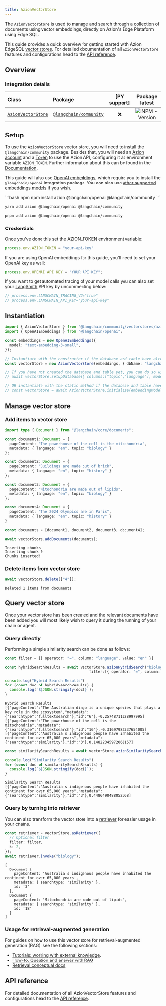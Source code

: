 ```yaml
---
title: AzionVectorStore
---
```


The `AzionVectorStore` is used to manage and search through a collection of documents using vector embeddings, directly on Azion's Edge Plataform using Edge SQL.

This guide provides a quick overview for getting started with Azion EdgeSQL [vector stores](/oss/concepts/#vectorstores). For detailed documentation of all `AzionVectorStore` features and configurations head to the [API reference](https://api.js.langchain.com/classes/_langchain_community.vectorstores_azion_edgesql.AzionVectorStore.html).

## Overview

### Integration details

| Class | Package | [PY support] |  Package latest |
| :--- | :--- | :---: | :---: |
| [`AzionVectorStore`](https://api.js.langchain.com/classes/langchain_community_vectorstores_azion_edgesql.AzionVectorStore.html) | [`@langchain/community`](https://npmjs.com/@langchain/community) | ❌ |  ![NPM - Version](https://img.shields.io/npm/v/@langchain/community?style=flat-square&label=%20&) |

## Setup

To use the `AzionVectorStore` vector store, you will need to install the `@langchain/community` package. Besides that, you will need an [Azion account](https://www.azion.com/en/documentation/products/accounts/creating-account/) and a [Token](https://www.azion.com/en/documentation/products/guides/personal-tokens/) to use the Azion API, configuring it as environment variable `AZION_TOKEN`. Further information about this can be found in the [Documentation](https://www.azion.com/en/documentation/).

This guide will also use [OpenAI embeddings](/oss/integrations/text_embedding/openai), which require you to install the `@langchain/openai` integration package. You can also use [other supported embeddings models](/oss/integrations/text_embedding) if you wish.

<CodeGroup>
```bash npm
npm install azion @langchain/openai @langchain/community
```

```bash yarn
yarn add azion @langchain/openai @langchain/community
```

```bash pnpm
pnpm add azion @langchain/openai @langchain/community
```
</CodeGroup>

### Credentials

Once you've done this set the AZION_TOKEN environment variable:

```typescript
process.env.AZION_TOKEN = "your-api-key"
```

If you are using OpenAI embeddings for this guide, you'll need to set your OpenAI key as well:

```typescript
process.env.OPENAI_API_KEY = "YOUR_API_KEY";
```

If you want to get automated tracing of your model calls you can also set your [LangSmith](https://docs.smith.langchain.com/) API key by uncommenting below:

```typescript
// process.env.LANGCHAIN_TRACING_V2="true"
// process.env.LANGCHAIN_API_KEY="your-api-key"
```

## Instantiation

```typescript
import { AzionVectorStore } from "@langchain/community/vectorstores/azion_edgesql";
import { OpenAIEmbeddings } from "@langchain/openai";

const embeddings = new OpenAIEmbeddings({
  model: "text-embedding-3-small",
});

// Instantiate with the constructor if the database and table have already been created
const vectorStore = new AzionVectorStore(embeddings, { dbName: "langchain", tableName: "documents" });

// If you have not created the database and table yet, you can do so with the setupDatabase method
// await vectorStore.setupDatabase({ columns:["topic","language"], mode: "hybrid" })

// OR instantiate with the static method if the database and table have not been created yet
// const vectorStore = await AzionVectorStore.initialize(embeddingModel, { dbName: "langchain", tableName: "documents" }, { columns:[], mode: "hybrid" })
```

## Manage vector store

### Add items to vector store

```typescript
import type { Document } from "@langchain/core/documents";

const document1: Document = {
  pageContent: "The powerhouse of the cell is the mitochondria",
  metadata: { language: "en", topic: "biology" }
};

const document2: Document = {
  pageContent: "Buildings are made out of brick",
  metadata: { language: "en", topic: "history" }
};

const document3: Document = {
  pageContent: "Mitochondria are made out of lipids",
  metadata: { language: "en", topic: "biology" }
};

const document4: Document = {
  pageContent: "The 2024 Olympics are in Paris",
  metadata: { language: "en", topic: "history" }
}

const documents = [document1, document2, document3, document4];

await vectorStore.addDocuments(documents);
```

```output
Inserting chunks
Inserting chunk 0
Chunks inserted!
```

### Delete items from vector store

```typescript
await vectorStore.delete(["4"]);
```

```output
Deleted 1 items from documents
```

## Query vector store

Once your vector store has been created and the relevant documents have been added you will most likely wish to query it during the running of your chain or agent.

### Query directly

Performing a simple similarity search can be done as follows:

```typescript
const filter = [{ operator: "=", column: "language", value: "en" }]

const hybridSearchResults = await vectorStore.azionHybridSearch("biology", {kfts:2, kvector:1,
                                      filter:[{ operator: "=", column: "language", value: "en" }]});

console.log("Hybrid Search Results")
for (const doc of hybridSearchResults) {
  console.log(`${JSON.stringify(doc)}`);
}
```

```output
Hybrid Search Results
[{"pageContent":"The Australian dingo is a unique species that plays a key role in the ecosystem","metadata":{"searchtype":"fulltextsearch"},"id":"6"},-0.25748711028997995]
[{"pageContent":"The powerhouse of the cell is the mitochondria","metadata":{"searchtype":"fulltextsearch"},"id":"16"},-0.31697985337654005]
[{"pageContent":"Australia s indigenous people have inhabited the continent for over 65,000 years","metadata":{"searchtype":"similarity"},"id":"3"},0.14822345972061157]
```

```typescript
const similaritySearchResults = await vectorStore.azionSimilaritySearch("australia", {kvector:3, filter:[{ operator: "=", column: "topic", value: "history" }]});

console.log("Similarity Search Results")
for (const doc of similaritySearchResults) {
  console.log(`${JSON.stringify(doc)}`);
}
```

```output
Similarity Search Results
[{"pageContent":"Australia s indigenous people have inhabited the continent for over 65,000 years","metadata":{"searchtype":"similarity"},"id":"3"},0.4486490488052368]
```

### Query by turning into retriever

You can also transform the vector store into a [retriever](/oss/concepts/#retrievers) for easier usage in your chains.

```typescript
const retriever = vectorStore.asRetriever({
  // Optional filter
  filter: filter,
  k: 2,
});
await retriever.invoke("biology");
```

```output
[
  Document {
    pageContent: 'Australia s indigenous people have inhabited the continent for over 65,000 years',
    metadata: { searchtype: 'similarity' },
    id: '3'
  },
  Document {
    pageContent: 'Mitochondria are made out of lipids',
    metadata: { searchtype: 'similarity' },
    id: '18'
  }
]
```

### Usage for retrieval-augmented generation

For guides on how to use this vector store for retrieval-augmented generation (RAG), see the following sections:

- [Tutorials: working with external knowledge](/oss/tutorials/#working-with-external-knowledge).
- [How-to: Question and answer with RAG](/oss/how-to/#qa-with-rag)
- [Retrieval conceptual docs](/oss/concepts/retrieval)

## API reference

For detailed documentation of all AzionVectorStore features and configurations head to the [API reference](https://api.js.langchain.com/classes/_langchain_community.vectorstores_azion_edgesql.AzionVectorStore.html).
